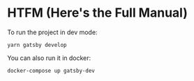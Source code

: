 # HTFM (Here's the Full Manual)

To run the project in dev mode:

```
yarn gatsby develop
```

You can also run it in docker:

```
docker-compose up gatsby-dev
```